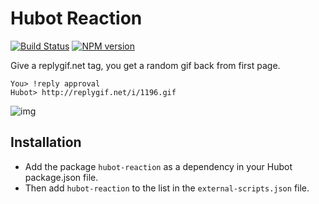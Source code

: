# Hubot Reaction
[![Build Status](https://travis-ci.org/jakswa/hubot-reaction.png)](https://travis-ci.org/jakswa/hubot-reaction) [![NPM version](https://badge.fury.io/js/hubot-reaction.png)](http://badge.fury.io/js/hubot-reaction)

Give a replygif.net tag, you get a random gif back from first page.

```
You> !reply approval
Hubot> http://replygif.net/i/1196.gif
```
![img](http://replygif.net/i/1196.gif)


## Installation

- Add the package `hubot-reaction` as a dependency in your Hubot package.json file. 
- Then add `hubot-reaction` to the list in the `external-scripts.json` file.
